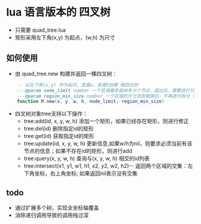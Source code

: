 # lua 语言版本的 四叉树
* 只需要 quad_tree.lua
* 矩形采用左下角(x,y) 为起点，(w,h) 为尺寸

## 如何使用
* 由 quad_tree.new 构建并返回一棵四叉树：
```lua
    -- 以左下角(x,y) 作为起点，宽度w，高度h创建 根四叉树
    ---@param node_limit number 一个区域最多容纳多少个节点，超出后，需要进行分解（默认为4）
    ---@param region_min_size number 一个区域的尺寸达到极限后，不再进行拆分（默认为1）
    function M.new(x, y, w, h, node_limit, region_min_size)
```

* 四叉树对象tree支持以下操作：
    * tree:add(id, x, y, w, h) 添加一个矩形，如果已经存在矩形，则进行修正
    * tree:del(id) 删除指定id的矩形
    * tree:get(id) 获取指定id的矩形
    * tree:update(id, x, y, w, h) 更新信息,如果w/h为nil，则要求必须当前有该节点的信息；如果不存在id的矩形，则进行add
    * tree:query(x, y, w, h)  查询与(x, y, w, h) 相交的id列表
    * tree:intersect(x1, y1, w1, h1, x2, y2, w2, h2)-- 返回两个区域的交集：左下角坐标，右上角坐标; 如果返回nil表示没有交集

## todo
* 通过扩展多个树，实现全坐标轴覆盖
* 消除递归调用导致的调用栈过深